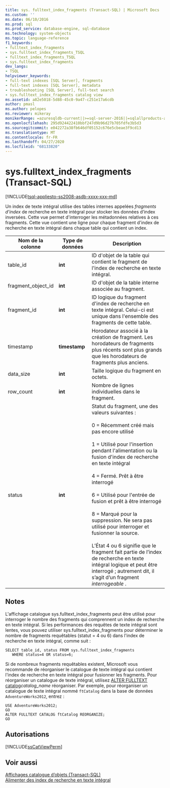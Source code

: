```yaml
---
title: sys. fulltext_index_fragments (Transact-SQL) | Microsoft Docs
ms.custom: ''
ms.date: 06/10/2016
ms.prod: sql
ms.prod_service: database-engine, sql-database
ms.technology: system-objects
ms.topic: language-reference
f1_keywords:
- fulltext_index_fragments
- sys.fulltext_index_fragments_TSQL
- fulltext_index_fragments_TSQL
- sys.fulltext_index_fragments
dev_langs:
- TSQL
helpviewer_keywords:
- full-text indexes [SQL Server], fragments
- full-text indexes [SQL Server], metadata
- troubleshooting [SQL Server], full-text search
- sys.fulltext_index_fragments catalog view
ms.assetid: a82e5018-5d88-45c0-9a47-c251e17a6cdb
author: pmasl
ms.author: pelopes
ms.reviewer: mikeray
monikerRange: =azuresqldb-current||>=sql-server-2016||=sqlallproducts-allversions||>=sql-server-linux-2017||=azuresqldb-mi-current
ms.openlocfilehash: 295d924422410bbf247d9b96d27b705fdfe3b5d3
ms.sourcegitcommit: e042272a38fb646df05152c676e5cbeae3f9cd13
ms.translationtype: MT
ms.contentlocale: fr-FR
ms.lasthandoff: 04/27/2020
ms.locfileid: "68133820"
---
```

# <a name="sysfulltext_index_fragments-transact-sql"></a>sys.fulltext_index_fragments (Transact-SQL)
[!INCLUDE[tsql-appliesto-ss2008-asdb-xxxx-xxx-md](../../includes/tsql-appliesto-ss2008-asdb-xxxx-xxx-md.md)]

  Un index de texte intégral utilise des tables internes appelées *fragments d’index* de recherche en texte intégral pour stocker les données d’index inversées. Cette vue permet d'interroger les métadonnées relatives à ces fragments. Cette vue contient une ligne pour chaque fragment d'index de recherche en texte intégral dans chaque table qui contient un index.  
 
  
|Nom de la colonne|Type de données|Description|  
|-----------------|---------------|-----------------|  
|table_id|**int**|ID d'objet de la table qui contient le fragment de l'index de recherche en texte intégral.|  
|fragment_object_id|**int**|ID d'objet de la table interne associée au fragment.|  
|fragment_id|**int**|ID logique du fragment d'index de recherche en texte intégral. Celui-ci est unique dans l'ensemble des fragments de cette table.|  
|timestamp|**timestamp**|Horodateur associé à la création de fragment. Les horodateurs de fragments plus récents sont plus grands que les horodateurs de fragments plus anciens.|  
|data_size|**int**|Taille logique du fragment en octets.|  
|row_count|**int**|Nombre de lignes individuelles dans le fragment.|  
|status|**int**|Statut du fragment, une des valeurs suivantes :<br /><br /> 0 = Récemment créé mais pas encore utilisé<br /><br /> 1 = Utilisé pour l'insertion pendant l'alimentation ou la fusion d'index de recherche en texte intégral<br /><br /> 4 = Fermé. Prêt à être interrogé<br /><br /> 6 = Utilisé pour l'entrée de fusion et prêt à être interrogé<br /><br /> 8 = Marqué pour la suppression. Ne sera pas utilisé pour interroger et fusionner la source.<br /><br /> L’État 4 ou 6 signifie que le fragment fait partie de l’index de recherche en texte intégral logique et peut être interrogé ; autrement dit, il s’agit d’un fragment *interrogeable* .|  
  
## <a name="remarks"></a>Notes  
 L'affichage catalogue sys.fulltext_index_fragments peut être utilisé pour interroger le nombre des fragments qui comprennent un index de recherche en texte intégral. Si les performances des requêtes de texte intégral sont lentes, vous pouvez utiliser sys.fulltext_index_fragments pour déterminer le nombre de fragments requêtables (statut = 4 ou 6) dans l'index de recherche en texte intégral, comme suit :  
  
```  
SELECT table_id, status FROM sys.fulltext_index_fragments  
   WHERE status=4 OR status=6;  
```  
  
 Si de nombreux fragments requêtables existent, Microsoft vous recommande de réorganiser le catalogue de texte intégral qui contient l'index de recherche en texte intégral pour fusionner les fragments. Pour réorganiser un catalogue de texte intégral, utilisez [ALTER FULLTEXT catalog](../../t-sql/statements/alter-fulltext-catalog-transact-sql.md)*catalog_name* réorganiser. Par exemple, pour réorganiser un catalogue de texte intégral nommé `ftCatalog` dans la base de données `AdventureWorks2012`, entrez :  
  
```  
USE AdventureWorks2012;  
GO  
ALTER FULLTEXT CATALOG ftCatalog REORGANIZE;  
GO  
```  
  
## <a name="permissions"></a>Autorisations  
 [!INCLUDE[ssCatViewPerm](../../includes/sscatviewperm-md.md)]  
  
## <a name="see-also"></a>Voir aussi  
 [Affichages catalogue d’objets &#40;Transact-SQL&#41;](../../relational-databases/system-catalog-views/object-catalog-views-transact-sql.md)   
 [Alimenter des index de recherche en texte intégral](../../relational-databases/search/populate-full-text-indexes.md)  
  
  
